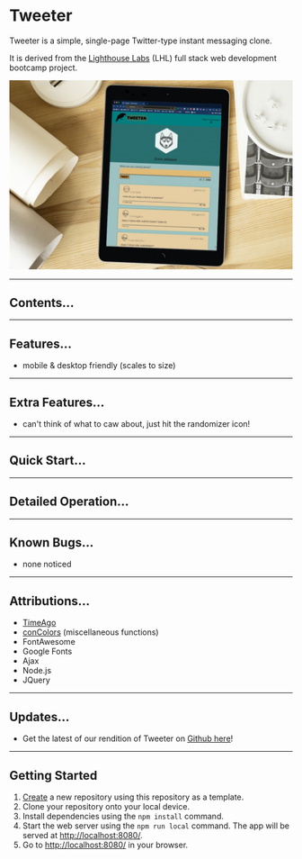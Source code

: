 # Tweeter

Tweeter is a simple, single-page Twitter-type instant messaging clone.

It is derived from the <a href="www.lighthouselabs.ca">Lighthouse Labs</a> (LHL) full stack web development bootcamp project.

![](image-tweeter-mockup.jpg)  

--- 
## Contents...  
--- 
## Features...  
- mobile & desktop friendly (scales to size)
---
## Extra Features...
- can't think of what to caw about, just hit the randomizer icon!
---  
## Quick Start...
--- 
## Detailed Operation...
--- 
## Known Bugs...
- none noticed
---
## Attributions...
- [TimeAgo](https://timeago.yarp.com/)
- [conColors](https://github.com/ej8899/conColors) (miscellaneous functions)
- FontAwesome
- Google Fonts
- Ajax
- Node.js
- JQuery
---  
## Updates...
- Get the latest of our rendition of Tweeter on [Github here](https://github.com/ej8899/tweeter)!
---
## Getting Started

1. [Create](https://docs.github.com/en/repositories/creating-and-managing-repositories/creating-a-repository-from-a-template) a new repository using this repository as a template.
2. Clone your repository onto your local device.
3. Install dependencies using the `npm install` command.
3. Start the web server using the `npm run local` command. The app will be served at <http://localhost:8080/>.
4. Go to <http://localhost:8080/> in your browser.
